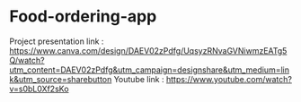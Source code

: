 # Food-ordering-app

Project presentation link : https://www.canva.com/design/DAEV02zPdfg/UqsyzRNvaGVNiwmzEATg5Q/watch?utm_content=DAEV02zPdfg&utm_campaign=designshare&utm_medium=link&utm_source=sharebutton
Youtube link : https://www.youtube.com/watch?v=s0bL0Xf2sKo
